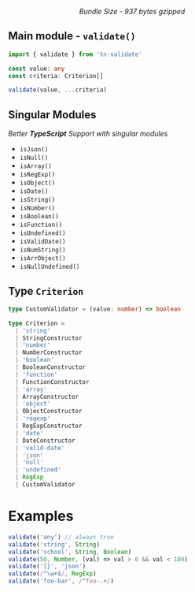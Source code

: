 <p align="center"><i>Bundle Size - 937 bytes gzipped</i></p>

## Main module - `validate()`

```ts
import { validate } from 'tn-validate'

const value: any
const criteria: Criterion[]

validate(value, ...criteria)
```

## Singular Modules

_Better **TypeScript** Support with singular modules_

- `isJson()`
- `isNull()`
- `isArray()`
- `isRegExp()`
- `isObject()`
- `isDate()`
- `isString()`
- `isNumber()`
- `isBoolean()`
- `isFunction()`
- `isUndefined()`
- `isValidDate()`
- `isNumString()`
- `isArrObject()`
- `isNullUndefined()`

## Type `Criterion`

```ts
type CustomValidator = (value: number) => boolean

type Criterion =
  | 'string'
  | StringConstructor
  | 'number'
  | NumberConstructor
  | 'boolean'
  | BooleanConstructor
  | 'function'
  | FunctionConstructor
  | 'array'
  | ArrayConstructor
  | 'object'
  | ObjectConstructor
  | 'regexp'
  | RegExpConstructor
  | 'date'
  | DateConstructor
  | 'valid-date'
  | 'json'
  | 'null'
  | 'undefined'
  | RegExp
  | CustomValidator
```

# Examples

```ts
validate('any') // always true
validate('string', String)
validate('school', String, Boolean)
validate(50, Number, (val) => val > 0 && val < 100)
validate('{}', 'json')
validate(/^\w+$/, RegExp)
validate('foo-bar', /^foo-.+/)
```
